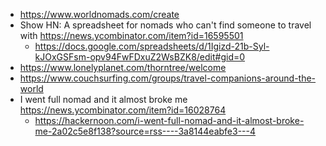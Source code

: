 - https://www.worldnomads.com/create
- Show HN: A spreadsheet for nomads who can't find someone to travel with https://news.ycombinator.com/item?id=16595501
  - https://docs.google.com/spreadsheets/d/1Igizd-21b-Syl-kJOxGSFsm-opv94FwFDxuZ2WsBZK8/edit#gid=0
- https://www.lonelyplanet.com/thorntree/welcome
- https://www.couchsurfing.com/groups/travel-companions-around-the-world
- I went full nomad and it almost broke me https://news.ycombinator.com/item?id=16028764
  - https://hackernoon.com/i-went-full-nomad-and-it-almost-broke-me-2a02c5e8f138?source=rss----3a8144eabfe3---4